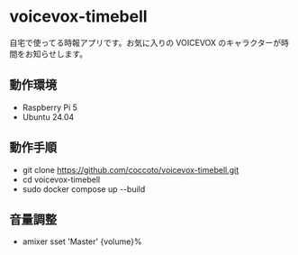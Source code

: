 # voicevox-timebell
自宅で使ってる時報アプリです。お気に入りの VOICEVOX のキャラクターが時間をお知らせします。

## 動作環境
- Raspberry Pi 5
- Ubuntu 24.04

## 動作手順
- git clone https://github.com/coccoto/voicevox-timebell.git
- cd voicevox-timebell
- sudo docker compose up --build

## 音量調整
- amixer sset 'Master' {volume}%
